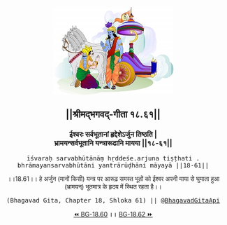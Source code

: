 <center><img src="../../asset/BG.png" alt="#API #bhagavadgitaapi #slok #nodejs #js #api #gitaapi #krishna #hinduism #vedic #ISKCON #shreemadbhagavadgita #technology"/>
<h2>||श्रीमद्‍भगवद्‍-गीता १८.६१||</h2>
<h3>ईश्वरः सर्वभूतानां हृद्देशेऽर्जुन तिष्ठति |<br/>भ्रामयन्सर्वभूतानि यन्त्रारूढानि मायया ||१८-६१||</h3>
<pre>īśvaraḥ sarvabhūtānāṃ hṛddeśe.arjuna tiṣṭhati .<br/>bhrāmayansarvabhūtāni yantrārūḍhāni māyayā ||18-61||</pre>
<p>।।18.61।। हे अर्जुन (मानों किसी) यन्त्र पर आरूढ़ समस्त भूतों को ईश्वर अपनी माया से घुमाता हुआ (भ्रामयन्) भूतमात्र के हृदय में स्थित रहता है।।</p>
<pre>(Bhagavad Gita, Chapter 18, Shloka 61) || <a href="https://twitter.com/bhagavadgitaapi">@BhagavadGitaApi</a></pre><a href="../../18/60">⏪  BG-18.60</a><b>        ।।        </b><a href="../../18/62">BG-18.62  ⏩</a></center></center>